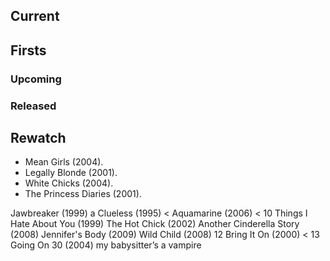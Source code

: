## Current

## Firsts

### Upcoming

### Released

## Rewatch

- Mean Girls (2004).
- Legally Blonde (2001).
- White Chicks (2004).
- The Princess Diaries (2001).

Jawbreaker (1999)
a Clueless (1995)
< Aquamarine (2006)
< 10 Things I Hate About You (1999)
The Hot Chick (2002)
Another Cinderella Story (2008)
Jennifer's Body (2009)
Wild Child (2008)
12 Bring It On (2000)
< 13 Going On 30 (2004)
my babysitter’s a vampire

